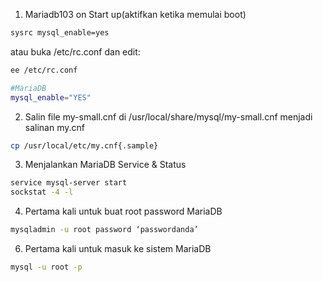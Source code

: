 1. Mariadb103 on Start up(aktifkan ketika memulai boot)
```sh
sysrc mysql_enable=yes
```
atau buka /etc/rc.conf dan edit:
```sh
ee /etc/rc.conf
```
```sh
#MariaDB
mysql_enable="YES"
```
2. Salin file my-small.cnf di /usr/local/share/mysql/my-small.cnf menjadi salinan my.cnf
```sh
cp /usr/local/etc/my.cnf{.sample}
```
3. Menjalankan MariaDB Service & Status
```sh
service mysql-server start
sockstat -4 -l
```
4. Pertama kali untuk buat root password MariaDB
```sh
mysqladmin -u root password ‘passwordanda’
```
6. Pertama kali untuk masuk ke sistem MariaDB
```sh
mysql -u root -p
```
